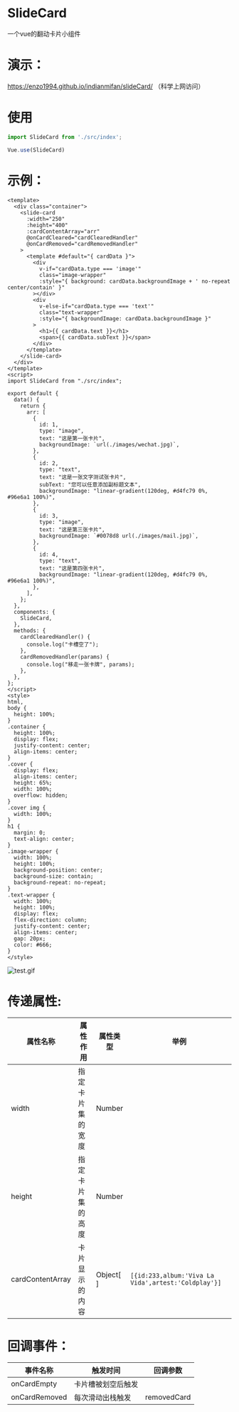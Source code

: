 # SlideCard
一个vue的翻动卡片小组件

# 演示：
https://enzo1994.github.io/indianmifan/slideCard/ （科学上网访问）

# 使用
```js
import SlideCard from './src/index';

Vue.use(SlideCard)
```

# 示例：
```vue
<template>
  <div class="container">
    <slide-card
      :width="250"
      :height="400"
      :cardContentArray="arr"
      @onCardCleared="cardClearedHandler"
      @onCardRemoved="cardRemovedHandler"
    >
      <template #default="{ cardData }">
        <div
          v-if="cardData.type === 'image'"
          class="image-wrapper"
          :style="{ background: cardData.backgroundImage + ' no-repeat center/contain' }"
        ></div>
        <div
          v-else-if="cardData.type === 'text'"
          class="text-wrapper"
          :style="{ backgroundImage: cardData.backgroundImage }"
        >
          <h1>{{ cardData.text }}</h1>
          <span>{{ cardData.subText }}</span>
        </div>
      </template>
    </slide-card>
  </div>
</template>
<script>
import SlideCard from "./src/index";

export default {
  data() {
    return {
      arr: [
        {
          id: 1,
          type: "image",
          text: "这是第一张卡片",
          backgroundImage: `url(./images/wechat.jpg)`,
        },
        {
          id: 2,
          type: "text",
          text: "这是一张文字测试张卡片",
          subText: "您可以任意添加副标题文本",
          backgroundImage: "linear-gradient(120deg, #d4fc79 0%, #96e6a1 100%)",
        },
        {
          id: 3,
          type: "image",
          text: "这是第三张卡片",
          backgroundImage: `#0078d8 url(./images/mail.jpg)`,
        },
        {
          id: 4,
          type: "text",
          text: "这是第四张卡片",
          backgroundImage: "linear-gradient(120deg, #d4fc79 0%, #96e6a1 100%)",
        },
      ],
    };
  },
  components: {
    SlideCard,
  },
  methods: {
    cardClearedHandler() {
      console.log("卡槽空了");
    },
    cardRemovedHandler(params) {
      console.log("移走一张卡牌", params);
    },
  },
};
</script>
<style>
html,
body {
  height: 100%;
}
.container {
  height: 100%;
  display: flex;
  justify-content: center;
  align-items: center;
}
.cover {
  display: flex;
  align-items: center;
  height: 65%;
  width: 100%;
  overflow: hidden;
}
.cover img {
  width: 100%;
}
h1 {
  margin: 0;
  text-align: center;
}
.image-wrapper {
  width: 100%;
  height: 100%;
  background-position: center;
  background-size: contain;
  background-repeat: no-repeat;
}
.text-wrapper {
  width: 100%;
  height: 100%;
  display: flex;
  flex-direction: column;
  justify-content: center;
  align-items: center;
  gap: 20px;
  color: #666;
}
</style>
```
![test.gif](https://i.loli.net/2019/12/16/bPlCLyrpjnV8KWg.gif)
# 传递属性:
|属性名称|属性作用|属性类型|举例|
|--|--|--|--|
|width|指定卡片集的宽度|Number|
|height|指定卡片集的高度|Number|
|cardContentArray|卡片显示的内容|Object[ ]|`[{id:233,album:'Viva La Vida',artest:'Coldplay'}]`|

# 回调事件：
|事件名称|触发时间|回调参数|
|--|--|--|
|onCardEmpty|卡片槽被划空后触发||
|onCardRemoved|每次滑动出栈触发|removedCard|


